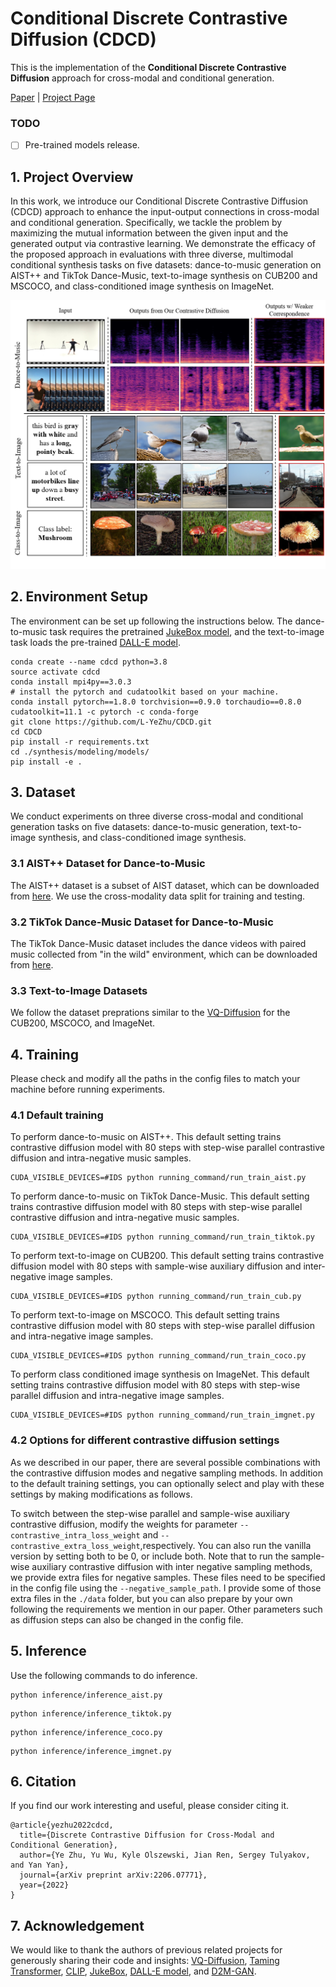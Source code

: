 # Conditional Discrete Contrastive Diffusion (CDCD)
 This is the implementation of the **Conditional Discrete Contrastive Diffusion** approach for cross-modal and conditional generation.

 [Paper](https://arxiv.org/abs/2206.07771) | [Project Page](https://l-yezhu.github.io/CDCD/)


 ### TODO
 - [ ] Pre-trained models release.
 <!-- - [ ] I will summarize some training techniques and include them in the QA sections. -->


 ## 1. Project Overview
 In this work, we introduce our Conditional Discrete Contrastive Diffusion (CDCD) approach to enhance the input-output connections in cross-modal and conditional generation. 
 Specifically, we tackle the problem by maximizing the mutual information between the given input and the generated output via contrastive learning.
 We demonstrate the efficacy of the proposed approach in evaluations with three diverse, multimodal conditional synthesis tasks on five datasets: dance-to-music generation on AIST++ and TikTok Dance-Music, text-to-image synthesis on CUB200 and MSCOCO, and class-conditioned image synthesis on ImageNet.

 <p align="center">
    <img src="assets/teaser.png" width="550">

## 2. Environment Setup
The environment can be set up following the instructions below.
The dance-to-music task requires the pretrained [JukeBox model](https://github.com/openai/jukebox), and the text-to-image task loads the pre-trained [DALL-E model](https://github.com/openai/DALL-E).

```
conda create --name cdcd python=3.8
source activate cdcd
conda install mpi4py==3.0.3
# install the pytorch and cudatoolkit based on your machine.
conda install pytorch==1.8.0 torchvision==0.9.0 torchaudio==0.8.0 cudatoolkit=11.1 -c pytorch -c conda-forge
git clone https://github.com/L-YeZhu/CDCD.git
cd CDCD
pip install -r requirements.txt
cd ./synthesis/modeling/models/
pip install -e .
```


## 3. Dataset
We conduct experiments on three diverse cross-modal and conditional generation tasks on five datasets: dance-to-music generation, text-to-image synthesis, and class-conditioned image synthesis.

### 3.1 AIST++ Dataset for Dance-to-Music
The AIST++ dataset is a subset of AIST dataset, which can be downloaded from [here](https://google.github.io/aistplusplus_dataset/download.html). We use the cross-modality data split for training and testing. 

### 3.2 TikTok Dance-Music Dataset for Dance-to-Music
The TikTok Dance-Music dataset includes the dance videos with paired music collected from "in the wild" environment, which can be downloaded from [here](https://github.com/L-YeZhu/D2M-GAN).

### 3.3 Text-to-Image Datasets
We follow the dataset preprations similar to the [VQ-Diffusion](https://github.com/cientgu/VQ-Diffusion) for the CUB200, MSCOCO, and ImageNet.



## 4. Training

Please check and modify all the paths in the config files to match your machine before running experiments.


### 4.1 Default training
To perform dance-to-music on AIST++. This default setting trains contrastive diffusion model with 80 steps with step-wise parallel contrastive diffusion and intra-negative music samples.

```
CUDA_VISIBLE_DEVICES=#IDS python running_command/run_train_aist.py 
```

To perform dance-to-music on TikTok Dance-Music. This default setting trains contrastive diffusion model with 80 steps with step-wise parallel contrastive diffusion and intra-negative music samples.

```
CUDA_VISIBLE_DEVICES=#IDS python running_command/run_train_tiktok.py 
```

To perform text-to-image on CUB200. This default setting trains contrastive diffusion model with 80 steps with sample-wise auxiliary diffusion and inter-negative image samples.

```
CUDA_VISIBLE_DEVICES=#IDS python running_command/run_train_cub.py 
```

To perform text-to-image on MSCOCO. This default setting trains contrastive diffusion model with 80 steps with step-wise parallel diffusion and intra-negative image samples.

```
CUDA_VISIBLE_DEVICES=#IDS python running_command/run_train_coco.py 
```

To perform class conditioned image synthesis on ImageNet. This default setting trains contrastive diffusion model with 80 steps with step-wise parallel diffusion and intra-negative image samples.

```
CUDA_VISIBLE_DEVICES=#IDS python running_command/run_train_imgnet.py 
```

### 4.2 Options for different contrastive diffusion settings
As we described in our paper, there are several possible combinations with the contrastive diffusion modes and negative sampling methods. In addition to the default training settings, you can optionally select and play with these settings by making modifications as follows.

To switch between the step-wise parallel and sample-wise auxiliary contrastive diffusion, modify the weights for parameter ```--contrastive_intra_loss_weight``` and ```--contrastive_extra_loss_weight```,respectively. You can also run the vanilla version by setting both to be 0, or include both. Note that to run the sample-wise auxiliary contrastive diffusion with inter negative sampling methods, we provide extra files for negative samples. These files need to be specified in the config file using the ```--negative_sample_path```. I provide some of those extra files in the ```./data``` folder, but you can also prepare by your own following the requirements we mention in our paper.
Other parameters such as diffusion steps can also be changed in the config file.



## 5. Inference

Use the following commands to do inference.

```
python inference/inference_aist.py
```

```
python inference/inference_tiktok.py
```

```
python inference/inference_coco.py
```

```
python inference/inference_imgnet.py
```


## 6. Citation
If you find our work interesting and useful, please consider citing it.
```
@article{yezhu2022cdcd,
  title={Discrete Contrastive Diffusion for Cross-Modal and Conditional Generation},
  author={Ye Zhu, Yu Wu, Kyle Olszewski, Jian Ren, Sergey Tulyakov, and Yan Yan},
  journal={arXiv preprint arXiv:2206.07771},
  year={2022}
}
```

## 7. Acknowledgement
We would like to thank the authors of previous related projects for generously sharing their code and insights: [VQ-Diffusion](https://github.com/cientgu/VQ-Diffusion), [Taming Transformer](https://github.com/CompVis/taming-transformers), [CLIP](https://github.com/openai/CLIP), [JukeBox](https://github.com/openai/jukebox), [DALL-E model](https://github.com/openai/DALL-E), and [D2M-GAN](https://github.com/L-YeZhu/D2M-GAN).



